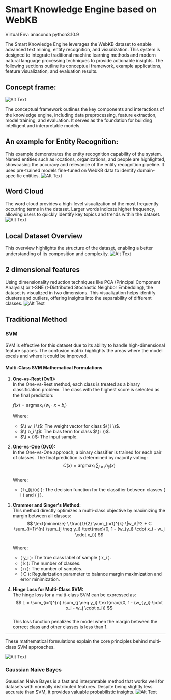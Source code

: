 # Smart Knowledge Engine based on WebKB

Virtual Env: anaconda python3.10.9

The Smart Knowledge Engine leverages the WebKB dataset to enable advanced text mining, entity recognition, and visualization. This system is designed to integrate traditional machine learning methods and modern natural language processing techniques to provide actionable insights. The following sections outline its conceptual framework, example applications, feature visualization, and evaluation results.
## Concept frame:

![Alt Text](img/frame.png)

The conceptual framework outlines the key components and interactions of the knowledge engine, including data preprocessing, feature extraction, model training, and evaluation. It serves as the foundation for building intelligent and interpretable models.

## An example for Entity Recognition:
This example demonstrates the entity recognition capability of the system. Named entities such as locations, organizations, and people are highlighted, showcasing the accuracy and relevance of the entity recognition pipeline. It uses pre-trained models fine-tuned on WebKB data to identify domain-specific entities.
![Alt Text](img/entity_recognition_example.png)

## Word Cloud
The word cloud provides a high-level visualization of the most frequently occurring terms in the dataset. Larger words indicate higher frequency, allowing users to quickly identify key topics and trends within the dataset.
![Alt Text](img/word_cloud_example.png)

## Local Dataset Overview 
This overview highlights the structure of the dataset, enabling a better understanding of its composition and complexity.
![Alt Text](img/data_statis.jpg)

## 2 dimensional features
Using dimensionality reduction techniques like PCA (Principal Component Analysis) or t-SNE (t-Distributed Stochastic Neighbor Embedding), the dataset is visualized in two dimensions. This visualization helps identify clusters and outliers, offering insights into the separability of different classes.
![Alt Text](img/2dim_features.jpg)

## Traditional Method

### SVM
SVM is effective for this dataset due to its ability to handle high-dimensional feature spaces. The confusion matrix highlights the areas where the model excels and where it could be improved.

#### Multi-Class SVM Mathematical Formulations

1. **One-vs-Rest (OvR):**  
   In the One-vs-Rest method, each class is treated as a binary classification problem. The class with the highest score is selected as the final prediction:
   
   $f(x) = \text{argmax}_{i} \ (w_i \cdot x + b_i)$
   
   Where:
   - $\( w_i \)$: The weight vector for class $\( i \)$.
   - $\( b_i \)$: The bias term for class $\( i \)$.
   - $\( x \)$: The input sample.

3. **One-vs-One (OvO):**  
   In the One-vs-One approach, a binary classifier is trained for each pair of classes. The final prediction is determined by majority voting:  
   $$
   C(x) = \text{argmax}_{i} \ \sum_{j \neq i} h_{ij}(x)
   $$  
   Where:
   - \( h_{ij}(x) \): The decision function for the classifier between classes \( i \) and \( j \).

4. **Crammer and Singer's Method:**  
   This method directly optimizes a multi-class objective by maximizing the margin between all classes:  
   $$
   \text{minimize} \ \frac{1}{2} \sum_{i=1}^{k} \|w_i\|^2 + C \sum_{i=1}^{n} \sum_{j \neq y_i} \text{max}(0, 1 - (w_{y_i} \cdot x_i - w_j \cdot x_i))
   $$  
   Where:
   - \( y_i \): The true class label of sample \( x_i \).
   - \( k \): The number of classes.
   - \( n \): The number of samples.
   - \( C \): Regularization parameter to balance margin maximization and error minimization.

5. **Hinge Loss for Multi-Class SVM:**  
   The hinge loss for a multi-class SVM can be expressed as:  
   $$
   L = \sum_{i=1}^{n} \sum_{j \neq y_i} \text{max}(0, 1 - (w_{y_i} \cdot x_i - w_j \cdot x_i))
   $$  
   This loss function penalizes the model when the margin between the correct class and other classes is less than 1.

---

These mathematical formulations explain the core principles behind multi-class SVM approaches. 

![Alt Text](img/SVM_confusion_matrix.jpg)

### Gaussian Naive Bayes
Gaussian Naive Bayes is a fast and interpretable method that works well for datasets with normally distributed features. Despite being slightly less accurate than SVM, it provides valuable probabilistic insights.
![Alt Text](img/NB_confusion_matrix.jpg)



